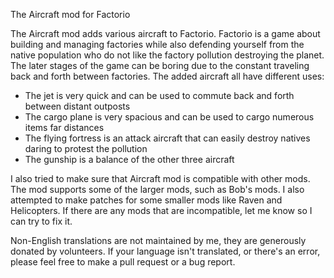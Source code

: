 The Aircraft mod for Factorio

The Aircraft mod adds various aircraft to Factorio. Factorio is a game about building and managing factories while also defending yourself from the native population who do not like the factory pollution destroying the planet. The later stages of the game can be boring due to the constant traveling back and forth between factories. The added aircraft all have different uses:
  
- The jet is very quick and can be used to commute back and forth between distant outposts
- The cargo plane is very spacious and can be used to cargo numerous items far distances
- The flying fortress is an attack aircraft that can easily destroy natives daring to protest the pollution
- The gunship is a balance of the other three aircraft

I also tried to make sure that Aircraft mod is compatible with other mods. The mod supports some of the larger mods, such as Bob's mods. I also attempted to make patches for some smaller mods like Raven and Helicopters. If there are any mods that are incompatible, let me know so I can try to fix it.

Non-English translations are not maintained by me, they are generously donated by volunteers. If your language isn't translated, or there's an error, please feel free to make a pull request or a bug report.
